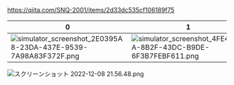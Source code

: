https://qiita.com/SNQ-2001/items/2d33dc535cf106189f75

|0|1|2|3|4|5|
|-|-|-|-|-|-|
|![simulator_screenshot_2E0395A8-23DA-437E-9539-7A98A83F372F.png](https://qiita-image-store.s3.ap-northeast-1.amazonaws.com/0/1745371/bf559f9f-0f90-a33e-209a-22946ecdeb1b.png)|![simulator_screenshot_4FE43A8A-8B2F-43DC-B9DE-6F3B7FEBF611.png](https://qiita-image-store.s3.ap-northeast-1.amazonaws.com/0/1745371/ac103caf-e0d2-f230-b441-ca838d82fda9.png)|![simulator_screenshot_78CF14C5-7A9B-4E50-8140-ECE54F21107C.png](https://qiita-image-store.s3.ap-northeast-1.amazonaws.com/0/1745371/99ad1bbb-e481-d0e2-bf39-fa03b8feabb4.png)|![simulator_screenshot_E8D74D40-3147-4580-A586-FCD09CA6B287.png](https://qiita-image-store.s3.ap-northeast-1.amazonaws.com/0/1745371/9bdb4e50-3d03-ca22-ac2f-6be5c5590f5f.png)|![simulator_screenshot_7277CE6C-3091-42FB-812C-F73126A148CA.png](https://qiita-image-store.s3.ap-northeast-1.amazonaws.com/0/1745371/caadb4b1-f475-f254-fbe1-8835ac384505.png)|![simulator_screenshot_BCE30048-FFDC-43AE-BFD6-E1CB7B80354D.png](https://qiita-image-store.s3.ap-northeast-1.amazonaws.com/0/1745371/d17ffa14-0474-af4c-50d2-670a62632dde.png)|

![スクリーンショット 2022-12-08 21.56.48.png](https://qiita-image-store.s3.ap-northeast-1.amazonaws.com/0/1745371/0d4544be-caca-8cf2-c9fc-9b72c84ed414.png)
